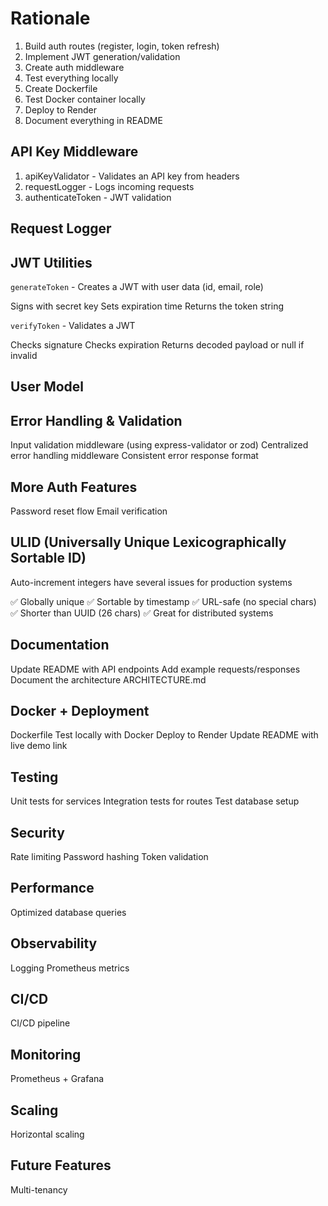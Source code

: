 # Rationale

1. Build auth routes (register, login, token refresh)
2. Implement JWT generation/validation
3. Create auth middleware
4. Test everything locally
5. Create Dockerfile
6. Test Docker container locally
7. Deploy to Render
8. Document everything in README

## API Key Middleware

1. apiKeyValidator - Validates an API key from headers
2. requestLogger - Logs incoming requests
3. authenticateToken - JWT validation

## Request Logger

## JWT Utilities

`generateToken` - Creates a JWT with user data (id, email, role)

Signs with secret key
Sets expiration time
Returns the token string

`verifyToken` - Validates a JWT

Checks signature
Checks expiration
Returns decoded payload or null if invalid

## User Model

## Error Handling & Validation

Input validation middleware (using express-validator or zod)
Centralized error handling middleware
Consistent error response format

## More Auth Features

Password reset flow
Email verification

## ULID (Universally Unique Lexicographically Sortable ID)

Auto-increment integers have several issues for production systems

✅ Globally unique
✅ Sortable by timestamp
✅ URL-safe (no special chars)
✅ Shorter than UUID (26 chars)
✅ Great for distributed systems

## Documentation

Update README with API endpoints
Add example requests/responses
Document the architecture
ARCHITECTURE.md

## Docker + Deployment

Dockerfile
Test locally with Docker
Deploy to Render
Update README with live demo link

## Testing

Unit tests for services
Integration tests for routes
Test database setup

## Security

Rate limiting
Password hashing
Token validation

## Performance

Optimized database queries

## Observability

Logging
Prometheus metrics

## CI/CD

CI/CD pipeline

## Monitoring

Prometheus + Grafana

## Scaling

Horizontal scaling

## Future Features

Multi-tenancy
